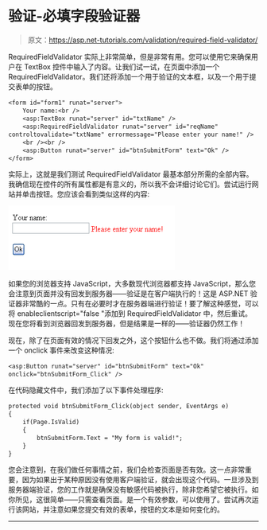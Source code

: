 # 验证-必填字段验证器

> 原文：<https://asp.net-tutorials.com/validation/required-field-validator/>

RequiredFieldValidator 实际上非常简单，但是非常有用。您可以使用它来确保用户在 TextBox 控件中输入了内容。让我们试一试，在页面中添加一个 RequiredFieldValidator。我们还将添加一个用于验证的文本框，以及一个用于提交表单的按钮。

```
<form id="form1" runat="server">
    Your name:<br />
    <asp:TextBox runat="server" id="txtName" />
    <asp:RequiredFieldValidator runat="server" id="reqName" controltovalidate="txtName" errormessage="Please enter your name!" />
    <br /><br />
    <asp:Button runat="server" id="btnSubmitForm" text="Ok" />
</form>
```

实际上，这就是我们测试 RequiredFieldValidator 最基本部分所需的全部内容。我确信现在控件的所有属性都是有意义的，所以我不会详细讨论它们。尝试运行网站并单击按钮。您应该会看到类似这样的内容:

![](img/1667c1c230045a473bbfcc651ee431ef.png "Validation example")

如果您的浏览器支持 JavaScript，大多数现代浏览器都支持 JavaScript，那么您会注意到页面并没有回发到服务器——验证是在客户端执行的！这是 ASP.NET 验证器非常酷的一点。只有在必要时才在服务器端进行验证！要了解这种感觉，可以将 enableclientscript="false "添加到 RequiredFieldValidator 中，然后重试。现在您将看到浏览器回发到服务器，但是结果是一样的——验证器仍然工作！

现在，除了在页面有效的情况下回发之外，这个按钮什么也不做。我们将通过添加一个 onclick 事件来改变这种情况:

<input type="hidden" name="IL_IN_ARTICLE">

```
<asp:Button runat="server" id="btnSubmitForm" text="Ok" onclick="btnSubmitForm_Click" />
```

在代码隐藏文件中，我们添加了以下事件处理程序:

```
protected void btnSubmitForm_Click(object sender, EventArgs e)
{
    if(Page.IsValid)
    {
        btnSubmitForm.Text = "My form is valid!";
    }
}
```

您会注意到，在我们做任何事情之前，我们会检查页面是否有效。这一点非常重要，因为如果出于某种原因没有使用客户端验证，就会出现这个代码。一旦涉及到服务器端验证，您的工作就是确保没有敏感代码被执行，除非您希望它被执行。如你所见，这很简单——只需查看页面。是一个有效参数，可以使用了。尝试再次运行该网站，并注意如果您提交有效的表单，按钮的文本是如何变化的。

* * *
